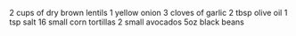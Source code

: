 2 cups of dry brown lentils
1 yellow onion
3 cloves of garlic
2 tbsp olive oil
1 tsp salt
16 small corn tortillas
2 small avocados
5oz black beans


